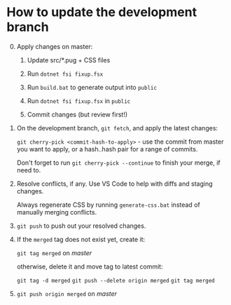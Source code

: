 # How to update the development branch

0. Apply changes on master:

   1. Update src/*.pug + CSS files

   2. Run `dotnet fsi fixup.fsx`

   3. Run `build.bat` to generate output into `public`

   4. Run `dotnet fsi fixup.fsx` in `public`

   5. Commit changes (but review first!)

1. On the development branch, `git fetch`, and apply the latest changes:

   `git cherry-pick <commit-hash-to-apply>` - use the commit from master you want to apply, or a hash..hash pair for a range of commits.

   Don't forget to run `git cherry-pick --continue` to finish your merge, if need to.

2. Resolve conflicts, if any. Use VS Code to help with diffs and staging changes.

   Always regenerate CSS by running `generate-css.bat` instead of manually merging conflicts.

3. `git push` to push out your resolved changes.

4.  If the `merged` tag does not exist yet, create it:

    `git tag merged` on *master*

    otherwise, delete it and move tag to latest commit:

    `git tag -d merged`
    `git push --delete origin merged`
    `git tag merged`

5. `git push origin merged` on *master*

